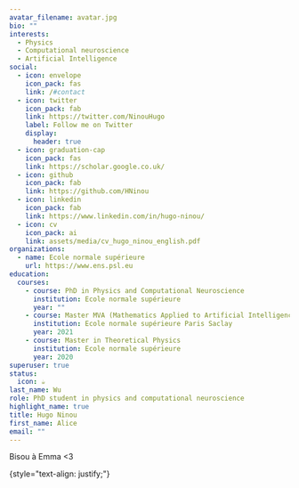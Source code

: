```yaml
---
avatar_filename: avatar.jpg
bio: ""
interests:
  - Physics
  - Computational neuroscience
  - Artificial Intelligence
social:
  - icon: envelope
    icon_pack: fas
    link: /#contact
  - icon: twitter
    icon_pack: fab
    link: https://twitter.com/NinouHugo
    label: Follow me on Twitter
    display:
      header: true
  - icon: graduation-cap
    icon_pack: fas
    link: https://scholar.google.co.uk/
  - icon: github
    icon_pack: fab
    link: https://github.com/HNinou
  - icon: linkedin
    icon_pack: fab
    link: https://www.linkedin.com/in/hugo-ninou/
  - icon: cv
    icon_pack: ai
    link: assets/media/cv_hugo_ninou_english.pdf
organizations:
  - name: Ecole normale supérieure
    url: https://www.ens.psl.eu
education:
  courses:
    - course: PhD in Physics and Computational Neuroscience
      institution: Ecole normale supérieure
      year: ""
    - course: Master MVA (Mathematics Applied to Artificial Intelligence)
      institution: Ecole normale supérieure Paris Saclay
      year: 2021
    - course: Master in Theoretical Physics
      institution: Ecole normale supérieure
      year: 2020
superuser: true
status:
  icon: ☕️
last_name: Wu
role: PhD student in physics and computational neuroscience
highlight_name: true
title: Hugo Ninou
first_name: Alice
email: ""
---
```

Bisou à Emma <3

{style="text-align: justify;"}